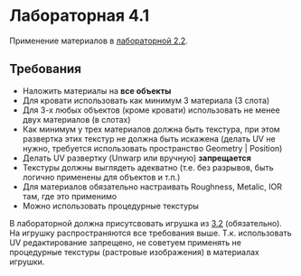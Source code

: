 # Лабораторная 4.1

Применение материалов в [лабораторной 2.2](lab2-2.md).

## Требования

* Наложить материалы на **все объекты**
* Для кровати использовать как минимум 3 материала (3 слота)
* Для 3-х любых объектов (кроме кровати) использовать не менее двух материалов (в слотах)
* Как минимум у трех материалов должна быть текстура, при этом развертка этих текстур не должна быть искажена (делать UV не нужно, требуется использовать пространство Geometry | Position)
* Делать UV развертку (Unwarp или вручную) **запрещается**
* Текстуры должны выглядеть адекватно (т.е. без разрывов, быть логично применены для объектов и т.п.)
* Для материалов обязательно настраивать Roughness, Metalic, IOR там, где это применимо
* Можно использовать процедурные текстуры

В лабораторной должна присутсвовать игрушка из [3.2](lab3-2.md) (обязательно). На игрушку распространяются все требования выше. Т.к. использовать UV редактирование запрещено, не советуем применять не процедурные текстуры (растровые изображения) в материалах игрушки.
